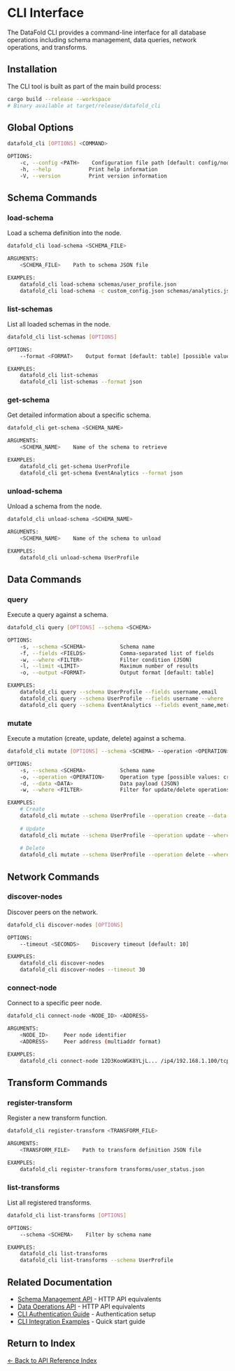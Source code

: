 # CLI Interface

The DataFold CLI provides a command-line interface for all database operations including schema management, data queries, network operations, and transforms.

## Installation

The CLI tool is built as part of the main build process:

```bash
cargo build --release --workspace
# Binary available at target/release/datafold_cli
```

## Global Options

```bash
datafold_cli [OPTIONS] <COMMAND>

OPTIONS:
    -c, --config <PATH>    Configuration file path [default: config/node_config.json]
    -h, --help            Print help information
    -V, --version         Print version information
```

## Schema Commands

### load-schema
Load a schema definition into the node.

```bash
datafold_cli load-schema <SCHEMA_FILE>

ARGUMENTS:
    <SCHEMA_FILE>    Path to schema JSON file

EXAMPLES:
    datafold_cli load-schema schemas/user_profile.json
    datafold_cli load-schema -c custom_config.json schemas/analytics.json
```

### list-schemas
List all loaded schemas in the node.

```bash
datafold_cli list-schemas [OPTIONS]

OPTIONS:
    --format <FORMAT>    Output format [default: table] [possible values: table, json, yaml]

EXAMPLES:
    datafold_cli list-schemas
    datafold_cli list-schemas --format json
```

### get-schema
Get detailed information about a specific schema.

```bash
datafold_cli get-schema <SCHEMA_NAME>

ARGUMENTS:
    <SCHEMA_NAME>    Name of the schema to retrieve

EXAMPLES:
    datafold_cli get-schema UserProfile
    datafold_cli get-schema EventAnalytics --format json
```

### unload-schema
Unload a schema from the node.

```bash
datafold_cli unload-schema <SCHEMA_NAME>

ARGUMENTS:
    <SCHEMA_NAME>    Name of the schema to unload

EXAMPLES:
    datafold_cli unload-schema UserProfile
```

## Data Commands

### query
Execute a query against a schema.

```bash
datafold_cli query [OPTIONS] --schema <SCHEMA>

OPTIONS:
    -s, --schema <SCHEMA>           Schema name
    -f, --fields <FIELDS>           Comma-separated list of fields
    -w, --where <FILTER>            Filter condition (JSON)
    -l, --limit <LIMIT>             Maximum number of results
    -o, --output <FORMAT>           Output format [default: table]

EXAMPLES:
    datafold_cli query --schema UserProfile --fields username,email
    datafold_cli query --schema UserProfile --fields username --where '{"username":"alice"}'
    datafold_cli query --schema EventAnalytics --fields event_name,metrics_by_timeframe --where '{"field":"metrics_by_timeframe","range_filter":{"KeyPrefix":"2024-01-01"}}'
```

### mutate
Execute a mutation (create, update, delete) against a schema.

```bash
datafold_cli mutate [OPTIONS] --schema <SCHEMA> --operation <OPERATION>

OPTIONS:
    -s, --schema <SCHEMA>           Schema name
    -o, --operation <OPERATION>     Operation type [possible values: create, update, delete]
    -d, --data <DATA>               Data payload (JSON)
    -w, --where <FILTER>            Filter for update/delete operations (JSON)

EXAMPLES:
    # Create
    datafold_cli mutate --schema UserProfile --operation create --data '{"username":"bob","email":"bob@example.com"}'
    
    # Update
    datafold_cli mutate --schema UserProfile --operation update --where '{"username":"bob"}' --data '{"email":"newemail@example.com"}'
    
    # Delete
    datafold_cli mutate --schema UserProfile --operation delete --where '{"username":"bob"}'
```

## Network Commands

### discover-nodes
Discover peers on the network.

```bash
datafold_cli discover-nodes [OPTIONS]

OPTIONS:
    --timeout <SECONDS>    Discovery timeout [default: 10]

EXAMPLES:
    datafold_cli discover-nodes
    datafold_cli discover-nodes --timeout 30
```

### connect-node
Connect to a specific peer node.

```bash
datafold_cli connect-node <NODE_ID> <ADDRESS>

ARGUMENTS:
    <NODE_ID>     Peer node identifier
    <ADDRESS>     Peer address (multiaddr format)

EXAMPLES:
    datafold_cli connect-node 12D3KooWGK8YLjL... /ip4/192.168.1.100/tcp/9000
```

## Transform Commands

### register-transform
Register a new transform function.

```bash
datafold_cli register-transform <TRANSFORM_FILE>

ARGUMENTS:
    <TRANSFORM_FILE>    Path to transform definition JSON file

EXAMPLES:
    datafold_cli register-transform transforms/user_status.json
```

### list-transforms
List all registered transforms.

```bash
datafold_cli list-transforms [OPTIONS]

OPTIONS:
    --schema <SCHEMA>    Filter by schema name

EXAMPLES:
    datafold_cli list-transforms
    datafold_cli list-transforms --schema UserProfile
```

## Related Documentation

- [Schema Management API](./schema-management-api.md) - HTTP API equivalents
- [Data Operations API](./data-operations-api.md) - HTTP API equivalents  
- [CLI Authentication Guide](../guides/cli-authentication.md) - Authentication setup
- [CLI Integration Examples](../guides/integration/quickstart/5-minute-integration.md) - Quick start guide

## Return to Index

[← Back to API Reference Index](./index.md)